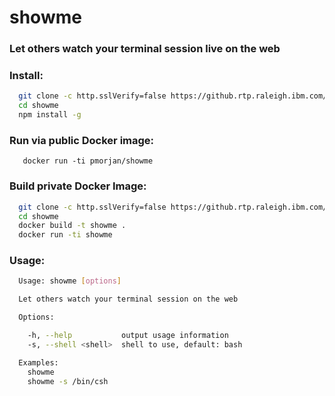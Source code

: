 # showme

### Let others watch your terminal session live on the web

### Install:
```sh
  git clone -c http.sslVerify=false https://github.rtp.raleigh.ibm.com/PEMORJAN-de/showme.git
  cd showme
  npm install -g
```

### Run via public Docker image:
```
   docker run -ti pmorjan/showme
```

### Build private Docker Image:
```sh
  git clone -c http.sslVerify=false https://github.rtp.raleigh.ibm.com/PEMORJAN-de/showme.git
  cd showme
  docker build -t showme .
  docker run -ti showme
```

### Usage:
```sh
  Usage: showme [options]

  Let others watch your terminal session on the web

  Options:

    -h, --help           output usage information
    -s, --shell <shell>  shell to use, default: bash

  Examples:
    showme
    showme -s /bin/csh
```
